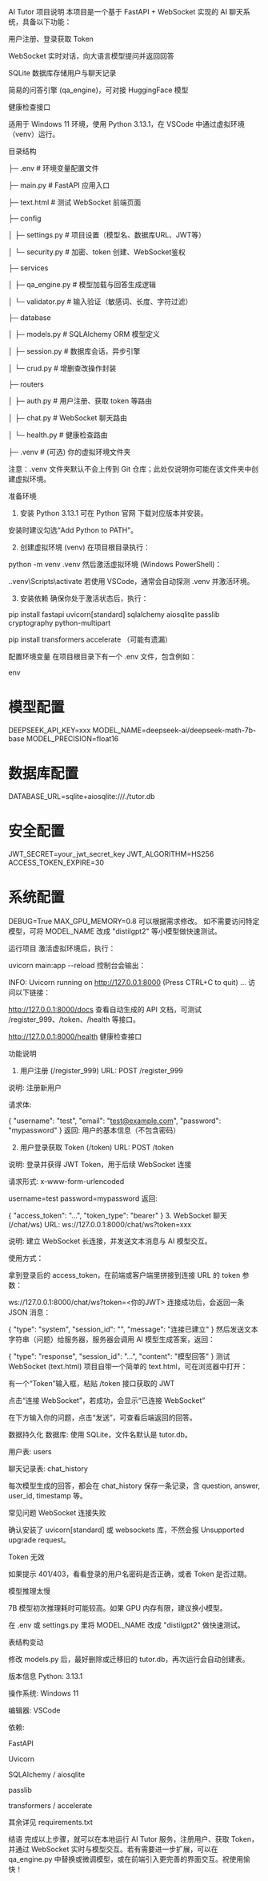 AI Tutor 项目说明
本项目是一个基于 FastAPI + WebSocket 实现的 AI 聊天系统，具备以下功能：

用户注册、登录获取 Token

WebSocket 实时对话，向大语言模型提问并返回回答

SQLite 数据库存储用户与聊天记录

简易的问答引擎 (qa_engine)，可对接 HuggingFace 模型

健康检查接口

适用于 Windows 11 环境，使用 Python 3.13.1，在 VSCode 中通过虚拟环境（venv）运行。

目录结构

├─ .env                # 环境变量配置文件

├─ main.py             # FastAPI 应用入口

├─ text.html           # 测试 WebSocket 前端页面

├─ config

│   ├─ settings.py     # 项目设置（模型名、数据库URL、JWT等）

│   └─ security.py     # 加密、token 创建、WebSocket鉴权

├─ services

│   ├─ qa_engine.py    # 模型加载与回答生成逻辑

│   └─ validator.py    # 输入验证（敏感词、长度、字符过滤）

├─ database

│   ├─ models.py       # SQLAlchemy ORM 模型定义

│   ├─ session.py      # 数据库会话，异步引擎

│   └─ crud.py         # 增删查改操作封装

├─ routers

│   ├─ auth.py         # 用户注册、获取 token 等路由

│   ├─ chat.py         # WebSocket 聊天路由

│   └─ health.py       # 健康检查路由

├─ .venv               # (可选) 你的虚拟环境文件夹


注意：.venv 文件夹默认不会上传到 Git 仓库；此处仅说明你可能在该文件夹中创建虚拟环境。

准备环境
1. 安装 Python 3.13.1
可在 Python 官网 下载对应版本并安装。

安装时建议勾选“Add Python to PATH”。

2. 创建虚拟环境 (venv)
在项目根目录执行：


python -m venv .venv
然后激活虚拟环境 (Windows PowerShell)：


.\.venv\Scripts\activate
若使用 VSCode，通常会自动探测 .venv 并激活环境。

3. 安装依赖
确保你处于激活状态后，执行：


pip install fastapi uvicorn[standard] sqlalchemy aiosqlite passlib cryptography python-multipart 

pip install transformers accelerate （可能有遗漏）

配置环境变量
在项目根目录下有一个 .env 文件，包含例如：

env

# 模型配置
DEEPSEEK_API_KEY=xxx
MODEL_NAME=deepseek-ai/deepseek-math-7b-base
MODEL_PRECISION=float16

# 数据库配置
DATABASE_URL=sqlite+aiosqlite:///./tutor.db

# 安全配置
JWT_SECRET=your_jwt_secret_key
JWT_ALGORITHM=HS256
ACCESS_TOKEN_EXPIRE=30

# 系统配置
DEBUG=True
MAX_GPU_MEMORY=0.8
可以根据需求修改。
如不需要访问特定模型，可将 MODEL_NAME 改成 "distilgpt2" 等小模型做快速测试。

运行项目
激活虚拟环境后，执行：


uvicorn main:app --reload
控制台会输出：

INFO:     Uvicorn running on http://127.0.0.1:8000 (Press CTRL+C to quit)
...
访问以下链接：

http://127.0.0.1:8000/docs
查看自动生成的 API 文档，可测试 /register_999、/token、/health 等接口。

http://127.0.0.1:8000/health
健康检查接口

功能说明
1. 用户注册 (/register_999)
URL: POST /register_999

说明: 注册新用户

请求体:


{
  "username": "test",
  "email": "test@example.com",
  "password": "mypassword"
}
返回: 用户的基本信息（不包含密码）

2. 用户登录获取 Token (/token)
URL: POST /token

说明: 登录并获得 JWT Token，用于后续 WebSocket 连接

请求形式: x-www-form-urlencoded


username=test
password=mypassword
返回:

{
  "access_token": "...",
  "token_type": "bearer"
}
3. WebSocket 聊天 (/chat/ws)
URL: ws://127.0.0.1:8000/chat/ws?token=xxx

说明: 建立 WebSocket 长连接，并发送文本消息与 AI 模型交互。

使用方式：

拿到登录后的 access_token，在前端或客户端里拼接到连接 URL 的 token 参数：


ws://127.0.0.1:8000/chat/ws?token=<你的JWT>
连接成功后，会返回一条 JSON 消息：


{
  "type": "system",
  "session_id": "<UUID>",
  "message": "连接已建立"
}
然后发送文本字符串（问题）给服务器，服务器会调用 AI 模型生成答案，返回：


{
  "type": "response",
  "session_id": "...",
  "content": "模型回答"
}
测试 WebSocket (text.html)
项目自带一个简单的 text.html，可在浏览器中打开：

有一个“Token”输入框，粘贴 /token 接口获取的 JWT

点击“连接 WebSocket”，若成功，会显示“已连接 WebSocket”

在下方输入你的问题，点击“发送”，可查看后端返回的回答。

数据持久化
数据库: 使用 SQLite，文件名默认是 tutor.db。

用户表: users

聊天记录表: chat_history

每次模型生成的回答，都会在 chat_history 保存一条记录，含 question, answer, user_id, timestamp 等。

常见问题
WebSocket 连接失败

确认安装了 uvicorn[standard] 或 websockets 库，不然会报 Unsupported upgrade request。

Token 无效

如果提示 401/403，看看登录的用户名密码是否正确，或者 Token 是否过期。

模型推理太慢

7B 模型初次推理耗时可能较高。如果 GPU 内存有限，建议换小模型。

在 .env 或 settings.py 里将 MODEL_NAME 改成 "distilgpt2" 做快速测试。

表结构变动

修改 models.py 后，最好删除或迁移旧的 tutor.db，再次运行会自动创建表。

版本信息
Python: 3.13.1

操作系统: Windows 11

编辑器: VSCode

依赖:

FastAPI

Uvicorn

SQLAlchemy / aiosqlite

passlib

transformers / accelerate

其余详见 requirements.txt

结语
完成以上步骤，就可以在本地运行 AI Tutor 服务，注册用户、获取 Token，并通过 WebSocket 实时与模型交互。若有需要进一步扩展，可以在 qa_engine.py 中替换或微调模型，或在前端引入更完善的界面交互。祝使用愉快！
